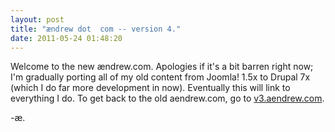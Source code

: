 ```yaml
---
layout: post
title: "ændrew dot  com -- version 4."
date: 2011-05-24 01:48:20
---
```


Welcome to the new ændrew.com. Apologies if it's a bit barren right now; I'm gradually porting all of my old content from Joomla! 1.5x to Drupal 7x (which I do far more development in now). Eventually this will link to everything I do. To get back to the old aendrew.com, go to <a href="http://v3.aendrew.com">v3.aendrew.com</a>.

-æ.